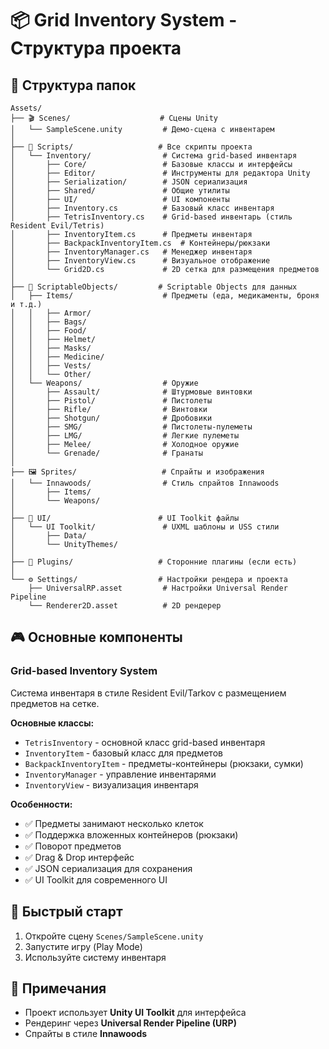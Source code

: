 # 📦 Grid Inventory System - Структура проекта

## 📁 Структура папок

```
Assets/
├── 🎬 Scenes/                    # Сцены Unity
│   └── SampleScene.unity         # Демо-сцена с инвентарем
│
├── 📜 Scripts/                   # Все скрипты проекта
│   └── Inventory/                # Система grid-based инвентаря
│       ├── Core/                 # Базовые классы и интерфейсы
│       ├── Editor/               # Инструменты для редактора Unity
│       ├── Serialization/        # JSON сериализация
│       ├── Shared/               # Общие утилиты
│       ├── UI/                   # UI компоненты
│       ├── Inventory.cs          # Базовый класс инвентаря
│       ├── TetrisInventory.cs    # Grid-based инвентарь (стиль Resident Evil/Tetris)
│       ├── InventoryItem.cs      # Предметы инвентаря
│       ├── BackpackInventoryItem.cs  # Контейнеры/рюкзаки
│       ├── InventoryManager.cs   # Менеджер инвентаря
│       ├── InventoryView.cs      # Визуальное отображение
│       └── Grid2D.cs             # 2D сетка для размещения предметов
│
├── 🎨 ScriptableObjects/         # Scriptable Objects для данных
│   ├── Items/                    # Предметы (еда, медикаменты, броня и т.д.)
│   │   ├── Armor/
│   │   ├── Bags/
│   │   ├── Food/
│   │   ├── Helmet/
│   │   ├── Masks/
│   │   ├── Medicine/
│   │   ├── Vests/
│   │   └── Other/
│   └── Weapons/                  # Оружие
│       ├── Assault/              # Штурмовые винтовки
│       ├── Pistol/               # Пистолеты
│       ├── Rifle/                # Винтовки
│       ├── Shotgun/              # Дробовики
│       ├── SMG/                  # Пистолеты-пулеметы
│       ├── LMG/                  # Легкие пулеметы
│       ├── Melee/                # Холодное оружие
│       └── Grenade/              # Гранаты
│
├── 🖼️ Sprites/                   # Спрайты и изображения
│   └── Innawoods/                # Стиль спрайтов Innawoods
│       ├── Items/
│       └── Weapons/
│
├── 🎨 UI/                        # UI Toolkit файлы
│   └── UI Toolkit/               # UXML шаблоны и USS стили
│       ├── Data/
│       └── UnityThemes/
│
├── 🔌 Plugins/                   # Сторонние плагины (если есть)
│
└── ⚙️ Settings/                  # Настройки рендера и проекта
    ├── UniversalRP.asset         # Настройки Universal Render Pipeline
    └── Renderer2D.asset          # 2D рендерер

```

## 🎮 Основные компоненты

### Grid-based Inventory System
Система инвентаря в стиле Resident Evil/Tarkov с размещением предметов на сетке.

**Основные классы:**
- `TetrisInventory` - основной класс grid-based инвентаря
- `InventoryItem` - базовый класс для предметов
- `BackpackInventoryItem` - предметы-контейнеры (рюкзаки, сумки)
- `InventoryManager` - управление инвентарями
- `InventoryView` - визуализация инвентаря

**Особенности:**
- ✅ Предметы занимают несколько клеток
- ✅ Поддержка вложенных контейнеров (рюкзаки)
- ✅ Поворот предметов
- ✅ Drag & Drop интерфейс
- ✅ JSON сериализация для сохранения
- ✅ UI Toolkit для современного UI

## 🚀 Быстрый старт

1. Откройте сцену `Scenes/SampleScene.unity`
2. Запустите игру (Play Mode)
3. Используйте систему инвентаря

## 📝 Примечания

- Проект использует **Unity UI Toolkit** для интерфейса
- Рендеринг через **Universal Render Pipeline (URP)**
- Спрайты в стиле **Innawoods**
